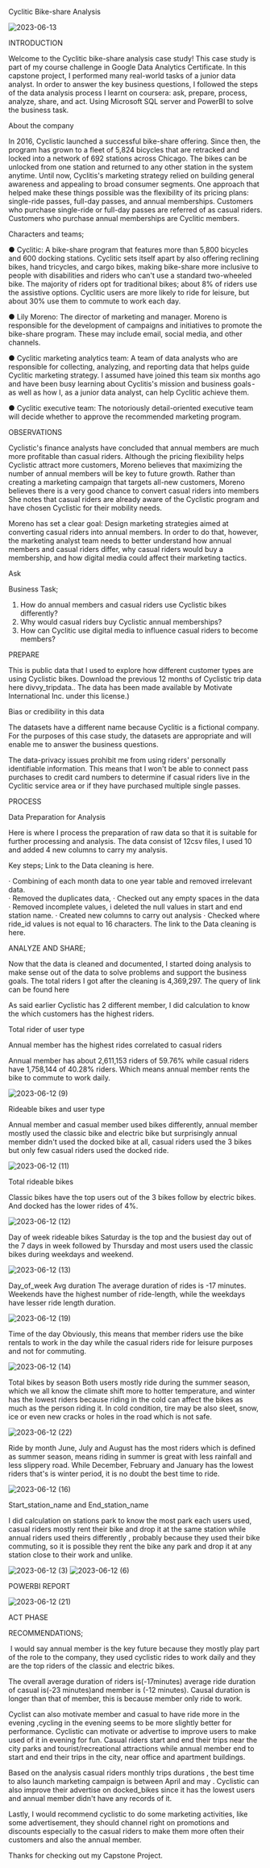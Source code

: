 Cyclitic Bike-share Analysis

![2023-06-13](https://github.com/Kayteeseun/cyclistic-Casestudy/assets/132163855/9dd9f17b-d5ea-4f39-a820-3fa9e381b4a3)

INTRODUCTION

Welcome to the Cyclitic bike-share analysis case study! This case study is part of my course challenge in Google Data Analytics Certificate. In this capstone project, I performed many real-world tasks of a junior data analyst. In order to answer the key business questions, I followed the steps of the data analysis process I learnt on coursera: ask, prepare, process, analyze, share, and act. Using Microsoft SQL server and PowerBI to solve the business task.

About the company

In 2016, Cyclistic launched a successful bike-share offering. Since then, the program has grown to a fleet of 5,824 bicycles that are retracked and locked into a network of 692 stations across Chicago. The bikes can be unlocked from one station and returned to any other station in the system anytime.
Until now, Cyclitis's marketing strategy relied on building general awareness and appealing to broad consumer segments. One approach that helped make these things possible was the flexibility of its pricing plans: single-ride passes, full-day passes, and annual memberships. Customers who purchase single-ride or full-day passes are referred of as casual riders. Customers who purchase annual memberships are Cyclitic members.

Characters and teams;

● Cyclitic: A bike-share program that features more than 5,800 bicycles and 600 docking stations. Cyclitic sets itself apart by also offering reclining bikes, hand tricycles, and cargo bikes, making bike-share more inclusive to people with disabilities and riders who can't use a standard two-wheeled bike. The majority of riders opt for traditional bikes; about 8% of riders use the assistive options. Cyclitic users are more likely to ride for leisure, but about 30% use them to commute to work each day.

● Lily Moreno: The director of marketing and manager. Moreno is responsible for the development of campaigns and initiatives to promote the bike-share program. These may include email, social media, and other channels.

● Cyclitic marketing analytics team: A team of data analysts who are responsible for collecting, analyzing, and reporting data that helps guide Cyclitic marketing strategy. I assumed have joined this team six months ago and have been busy learning about Cyclitis's mission and business goals - as well as how I, as a junior data analyst, can help Cyclitic achieve them.

● Cyclitic executive team: The notoriously detail-oriented executive team will decide whether to approve the recommended marketing program.

OBSERVATIONS

Cyclistic's finance analysts have concluded that annual members are much more profitable than casual riders. Although the pricing flexibility helps Cyclistic attract more customers, Moreno believes that maximizing the number of annual members will be key to future growth. Rather than creating a marketing campaign that targets all-new customers, Moreno believes there is a very good chance to convert casual riders into members She notes that casual riders are already aware of the Cyclistic program and have chosen Cyclistic for their mobility needs.

Moreno has set a clear goal: Design marketing strategies aimed at converting casual riders into annual members. In order to do that, however, the marketing analyst team needs to better understand how annual members and casual riders differ, why casual riders would buy a membership, and how digital media could affect their marketing tactics.

Ask

Business Task;

1. How do annual members and casual riders use Cyclistic bikes differently?
2. Why would casual riders buy Cyclistic annual memberships?
3. How can Cyclitic use digital media to influence casual riders to become members?

PREPARE

This is public data that I used to explore how different customer types are using Cyclistic bikes. Download the previous 12 months of Cyclistic trip data here divvy_tripdata.. The data has been made available by Motivate International Inc. under this license.)

Bias or credibility in this data

The datasets have a different name because Cyclitic is a fictional company. For the purposes of this case study, the datasets are appropriate and will enable me to answer the business questions.

The data-privacy issues prohibit me from using riders' personally identifiable information. This means that I won't be able to connect pass purchases to credit card numbers to determine if casual riders live in the Cyclitic service area or if they have purchased multiple single passes.

PROCESS

Data Preparation for Analysis

Here is where I process the preparation of raw data so that it is suitable for further processing and analysis. The data consist of 12csv files, I used 10 and added 4 new columns to carry my analysis.

Key steps; Link to the Data cleaning is here.

· Combining of each month data to one year table and removed irrelevant data.    
· Removed the duplicates data,
· Checked out any empty spaces in the data
· Removed incomplete values, i deleted the null values in start and end station name.
· Created new columns to carry out analysis
· Checked where ride_id values is not equal to 16 characters.
The link to the Data cleaning is here.

ANALYZE AND SHARE;

Now that the data is cleaned and documented, I started doing analysis to make sense out of the data to solve problems and support the business goals. The total riders I got after the cleaning is 4,369,297. The query of link can be found here 


As said earlier Cyclistic has 2 different member, I did calculation to know the which customers has the highest riders.

Total rider of user type

Annual member has the highest rides correlated to casual riders

Annual member has about 2,611,153 riders of 59.76% while casual riders have 1,758,144 of 40.28% riders. Which means annual member rents the bike to commute to work daily.

![2023-06-12 (9)](https://github.com/Kayteeseun/cyclistic-Casestudy/assets/132163855/134a1beb-99ea-4d9d-b529-072b1a46a0df)

Rideable bikes and user type

Annual member and casual member used bikes differently, annual member mostly used the classic bike and electric bike but surprisingly annual member didn't used the docked bike at all, casual riders used the 3 bikes but only few casual riders used the docked ride.

![2023-06-12 (11)](https://github.com/Kayteeseun/cyclistic-Casestudy/assets/132163855/56606d57-5911-4ab0-ba2b-d70a627cbfb8)


Total rideable bikes

Classic bikes have the top users out of the 3 bikes follow by electric bikes. And docked has the lower rides of 4%.

![2023-06-12 (12)](https://github.com/Kayteeseun/cyclistic-Casestudy/assets/132163855/fee1a139-e8e6-4ff6-aa2e-3d33a39e4386)

Day of week rideable bikes
Saturday is the top and the busiest day out of the 7 days in week followed by Thursday and most users used the classic bikes during weekdays and weekend.


![2023-06-12 (13)](https://github.com/Kayteeseun/cyclistic-Casestudy/assets/132163855/87c94f3d-fe7a-4294-b902-d42c55b008e0)

Day_of_week Avg duration
The average duration of rides is -17 minutes. Weekends have the highest number of ride-length, while the weekdays have lesser ride length duration.

![2023-06-12 (19)](https://github.com/Kayteeseun/cyclistic-Casestudy/assets/132163855/63065412-ef21-4655-8145-7de2b5dcb2ae)



Time of the day
Obviously, this means that member riders use the bike rentals to work in the day while the casual riders ride for leisure purposes and not for commuting.

![2023-06-12 (14)](https://github.com/Kayteeseun/cyclistic-Casestudy/assets/132163855/ac96c3e2-92e6-4170-96ad-92076df9f9af)


Total bikes by season
Both users mostly ride during the summer season, which we all know the climate shift more to hotter temperature, and winter has the lowest riders because riding in the cold can affect the bikes as much as the person riding it. In cold condition, tire may be also sleet, snow, ice or even new cracks or holes in the road which is not safe.

![2023-06-12 (22)](https://github.com/Kayteeseun/cyclistic-Casestudy/assets/132163855/ad0247dc-4708-4564-857b-b8ece28402dd)


Ride by month
June, July and August has the most riders which is defined as summer season, means riding in summer is great with less rainfall and less slippery road. While December, February and January has the lowest riders that's is winter period, it is no doubt the best time to ride.


![2023-06-12 (16)](https://github.com/Kayteeseun/cyclistic-Casestudy/assets/132163855/3a1c7a6e-ae1a-43b5-9481-83f3eaaf2d9c)


Start_station_name and End_station_name

I did calculation on stations park to know the most park each users used, casual riders mostly rent their bike and drop it at the same station while annual riders used theirs differently , probably because they used their bike commuting, so it is possible they rent the bike any park and drop it at any station close to their work and unlike.


![2023-06-12 (3)](https://github.com/Kayteeseun/cyclistic-Casestudy/assets/132163855/fe95ca54-f4c5-421f-acff-64ad227eca44)
![2023-06-12 (6)](https://github.com/Kayteeseun/cyclistic-Casestudy/assets/132163855/90acb48b-16f7-4db4-a1d6-a782d9fc3b93)


POWERBI REPORT
 
 ![2023-06-12 (21)](https://github.com/Kayteeseun/cyclistic-Casestudy/assets/132163855/02dba6d6-5bb5-4284-9573-8ffe05271aff)

ACT PHASE

RECOMMENDATIONS;

 I would say annual member is the key future because they mostly play part of the role to the company, they used cyclistic rides to work daily and they are the top riders of the classic and electric bikes.
 
The overall average duration of riders is(-17minutes) average ride duration of casual is(-23 minutes)and member is (-12 minutes). Causal duration is longer than that of member, this is because member only ride to work.

Cyclist can also motivate member and casual to have ride more in the evening ,cycling in the evening seems to be more slightly better for performance. Cyclistic can motivate or advertise to improve users to make used of it in evening for fun.
Casual riders start and end their trips near the city parks and tourist/recreational attractions while annual member end to start and end their trips in the city, near office and apartment buildings.

Based on the analysis casual riders monthly trips durations , the best time to also launch marketing campaign is between April and may .
Cyclistic can also improve their advertise on docked_bikes since it has the lowest users and annual  member didn't have any records of it.

Lastly, I would recommend cyclistic to do some marketing activities, like some advertisement, they should channel right on promotions and discounts especially to the casual riders to make them more often their customers and also the annual member.

Thanks for checking out my Capstone Project.













